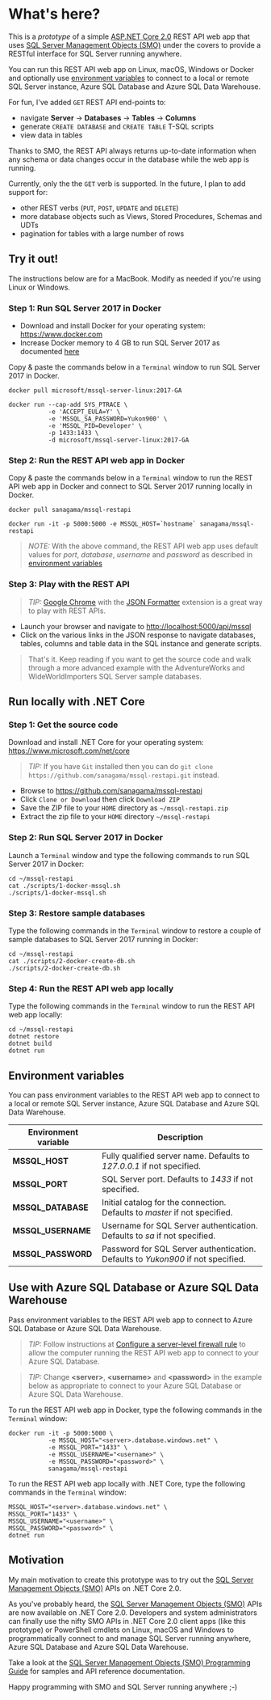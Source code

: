# What's here?

This is a *prototype* of a simple [ASP.NET Core 2.0](https://docs.microsoft.com/en-us/aspnet/core/getting-started) REST API web app that uses [SQL Server Management Objects (SMO)](https://www.nuget.org/packages/Microsoft.SqlServer.SqlManagementObjects) under the covers to provide a RESTful interface for SQL Server running anywhere.

You can run this REST API web app on Linux, macOS, Windows or Docker and optionally use [environment variables](#environment-variables) to connect to a local or remote SQL Server instance, Azure SQL Database and Azure SQL Data Warehouse.

For fun, I've added ```GET``` REST API end-points to:

- navigate **Server** -> **Databases** -> **Tables** -> **Columns**
- generate ```CREATE DATABASE``` and ```CREATE TABLE``` T-SQL scripts
- view data in tables

Thanks to SMO, the REST API always returns up-to-date information when any schema or data changes occur in the database while the web app is running.

Currently, only the the ```GET``` verb is supported. In the future, I plan to add support for:

- other REST verbs (```PUT```, ```POST```, ```UPDATE``` and ```DELETE```)
- more database objects such as Views, Stored Procedures, Schemas and UDTs
- pagination for tables with a large number of rows

## Try it out!

The instructions below are for a MacBook. Modify as needed if you're using Linux or Windows.

### Step 1: Run SQL Server 2017 in Docker

- Download and install Docker for your operating system: <https://www.docker.com>
- Increase Docker memory to 4 GB to run SQL Server 2017 as documented [here](https://docs.microsoft.com/en-us/sql/linux/quickstart-install-connect-docker#requirements)

Copy & paste the commands below in a ```Terminal``` window to run SQL Server 2017 in Docker.

```
docker pull microsoft/mssql-server-linux:2017-GA

docker run --cap-add SYS_PTRACE \
           -e 'ACCEPT_EULA=Y' \
           -e 'MSSQL_SA_PASSWORD=Yukon900' \
           -e 'MSSQL_PID=Developer' \
           -p 1433:1433 \
           -d microsoft/mssql-server-linux:2017-GA
```

### Step 2: Run the REST API web app in Docker

Copy & paste the commands below in a ```Terminal``` window to run the REST API web app in Docker and connect to SQL Server 2017 running locally in Docker.

```
docker pull sanagama/mssql-restapi

docker run -it -p 5000:5000 -e MSSQL_HOST=`hostname` sanagama/mssql-restapi
```

>*NOTE:* With the above command, the REST API web app uses default values for *port*, *database*, *username* and *password* as described in [environment variables](#environment-variables)

### Step 3: Play with the REST API

> *TIP:* [Google Chrome](https://www.google.com/chrome/) with the [JSON Formatter](https://github.com/callumlocke/json-formatter) extension is a great way to play with REST APIs.

- Launch your browser and navigate to <http://localhost:5000/api/mssql>
- Click on the various links in the JSON response to navigate databases, tables, columns and table data in the SQL instance and generate scripts.

> That's it. Keep reading if you want to get the source code and walk through a more advanced example with the AdventureWorks and WideWorldImporters SQL Server sample databases.

## Run locally with .NET Core

### Step 1: Get the source code

Download and install .NET Core for your operating system: <https://www.microsoft.com/net/core>

> *TIP:* If you have ```Git``` installed then you can do ```git clone https://github.com/sanagama/mssql-restapi.git``` instead.

- Browse to <https://github.com/sanagama/mssql-restapi>
- Click ```Clone or Download``` then click ```Download ZIP```
- Save the ZIP file to your ```HOME``` directory as ```~/mssql-restapi.zip```
- Extract the zip file to your ```HOME``` directory ```~/mssql-restapi```

### Step 2: Run SQL Server 2017 in Docker

Launch a ```Terminal``` window and type the following commands to run SQL Server 2017 in Docker:

```
cd ~/mssql-restapi
cat ./scripts/1-docker-mssql.sh
./scripts/1-docker-mssql.sh
```

### Step 3: Restore sample databases

Type the following commands in the ```Terminal``` window to restore a couple of sample databases to SQL Server 2017 running in Docker:

```
cd ~/mssql-restapi
cat ./scripts/2-docker-create-db.sh
./scripts/2-docker-create-db.sh
```

### Step 4: Run the REST API web app locally

Type the following commands in the ```Terminal``` window to run the REST API web app locally:

```
cd ~/mssql-restapi
dotnet restore
dotnet build
dotnet run
```

## Environment variables

You can pass environment variables to the REST API web app to connect to a local or remote SQL Server instance, Azure SQL Database and Azure SQL Data Warehouse.

Environment variable | Description
--------------- | ------------
**MSSQL_HOST** | Fully qualified server name. Defaults to *127.0.0.1* if not specified.
**MSSQL_PORT** | SQL Server port. Defaults to *1433* if not specified.
**MSSQL_DATABASE** | Initial catalog for the connection. Defaults to *master* if not specified.
**MSSQL_USERNAME** | Username for SQL Server authentication. Defaults to *sa* if not specified.
**MSSQL_PASSWORD** | Password for SQL Server authentication. Defaults to *Yukon900* if not specified.

## Use with Azure SQL Database or Azure SQL Data Warehouse

Pass environment variables to the REST API web app to connect to Azure SQL Database or Azure SQL Data Warehouse.

>*TIP:* Follow instructions at [Configure a server-level firewall rule](https://docs.microsoft.com/en-us/azure/sql-database/sql-database-get-started-portal#create-a-server-level-firewall-rule) to allow the computer running the REST API web app to connect to your Azure SQL Database.

>*TIP:* Change **\<server\>**, **\<username\>** and **\<password\>** in the example below as appropriate to connect to your Azure SQL Database or Azure SQL Data Warehouse.

To run the REST API web app in Docker, type the following commands in the ```Terminal``` window:
```
docker run -it -p 5000:5000 \
           -e MSSQL_HOST="<server>.database.windows.net" \
           -e MSSQL_PORT="1433" \
           -e MSSQL_USERNAME="<username>" \
           -e MSSQL_PASSWORD="<password>" \
           sanagama/mssql-restapi
```

To run the REST API web app locally with .NET Core, type the following commands in the ```Terminal``` window:
```
MSSQL_HOST="<server>.database.windows.net" \
MSSQL_PORT="1433" \
MSSQL_USERNAME="<username>" \
MSSQL_PASSWORD="<password>" \
dotnet run
```

## Motivation

My main motivation to create this prototype was to try out the [SQL Server Management Objects (SMO)](https://www.nuget.org/packages/Microsoft.SqlServer.SqlManagementObjects) APIs on .NET Core 2.0.

As you've probably heard, the [SQL Server Management Objects (SMO)](https://www.nuget.org/packages/Microsoft.SqlServer.SqlManagementObjects) APIs are now available on .NET Core 2.0. Developers and system administrators can finally use the nifty SMO APIs in .NET Core 2.0 client apps (like this prototype) or PowerShell cmdlets on Linux, macOS and Windows to programmatically connect to and manage SQL Server running anywhere, Azure SQL Database and Azure SQL Data Warehouse.

Take a look at the [SQL Server Management Objects (SMO) Programming Guide](https://docs.microsoft.com/en-us/sql/relational-databases/server-management-objects-smo/sql-server-management-objects-smo-programming-guide) for samples and API reference documentation.

Happy programming with SMO and SQL Server running anywhere ;-)

